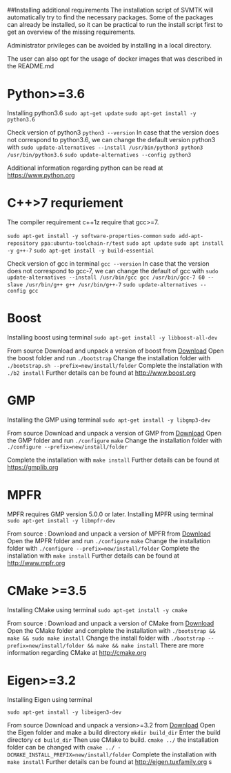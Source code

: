##Installing additional requirements 
The installation script of SVMTK will automatically try to find 
the necessary packages. Some of the packages can already be installed, 
so it can be practical to run the install script first to get an overview 
of the missing requirements. 

Administrator privileges can be avoided by installing in a local directory. 

The user can also opt for the usage of docker images that was described in
the README.md

# Python>=3.6 
Installing python3.6 
`sudo apt-get update`
`sudo apt-get install -y python3.6`

Check version of python3 
`python3 --version`
In case that the version does not correspond to python3.6, we 
can change the default version python3 with
`sudo update-alternatives --install /usr/bin/python3 python3 /usr/bin/python3.6` 
`sudo update-alternatives --config python3`

Additional information regarding python can be read at
<https://www.python.org>

# C++>7 requriement 
The compiler requirement c++1z require that gcc>=7. 

`sudo apt-get install -y software-properties-common`
`sudo add-apt-repository ppa:ubuntu-toolchain-r/test`
`sudo apt update`
`sudo apt install -y g++-7`
`sudo apt-get install -y build-essential`

Check version of gcc in terminal
`gcc --version`
In case that the version does not correspond to gcc-7, we 
can change the default of gcc with 
`sudo update-alternatives --install /usr/bin/gcc gcc /usr/bin/gcc-7 60 --slave /usr/bin/g++ g++ /usr/bin/g++-7`
`sudo update-alternatives --config gcc`

# Boost 
Installing boost using terminal
`sudo apt-get install -y libboost-all-dev`

From source 
Download and unpack a version of boost from
[Download](https://www.boost.org/users/download/) 
Open the boost folder and run 
`./bootstrap`
Change the installation folder with 
`./bootstrap.sh --prefix=new/install/folder`
Complete the installation with 
`./b2 install`
Further details can be found at <http://www.boost.org>

# GMP 
Installing the GMP using terminal
`sudo apt-get install -y libgmp3-dev`

From source 
Download and unpack a version of GMP from 
[Download](https://ftp.gnu.org/gnu/gmp)
Open the GMP folder and run 
`./configure`
`make`
Change the installation folder with 
`./configure --prefix=new/install/folder`

Complete the installation with
`make install`
Further details can be found at <https://gmplib.org>

# MPFR
MPFR requires GMP version 5.0.0 or later.
Installing MPFR using terminal 
`sudo apt-get install -y libmpfr-dev`

From source :
Download and unpack a version of MPFR from 
[Download](https://www.mpfr.org/mpfr-current/#download)
Open the MPFR folder and run 
`./configure`
`make`
Change the installation folder with 
`./configure --prefix=new/install/folder`
Complete the installation with
`make install`
Further details can be found at <http://www.mpfr.org>

# CMake >=3.5
Installing CMake using terminal 
`sudo apt-get install -y cmake`

From source :
Download and unpack a version of CMake from 
[Download](http://cmake.org/download)
Open the CMake folder and complete the installation with
`./bootstrap && make && sudo make install`
Change the install folder with 
`./bootstrap --prefix=new/install/folder && make && make install`
There are more information regarding CMake at <http://cmake.org>

# Eigen>=3.2
Installing Eigen using terminal

`sudo apt-get install -y libeigen3-dev`

From source 
Download and unpack a version>=3.2 from [Download](http://eigen.tuxfamily.org/index.php?title=Main_Page#Download)
Open the Eigen folder and make a build directory 
`mkdir build_dir`
Enter the build directory
`cd build_dir`
Then use CMake to build.
`cmake ../`
the installation folder can be changed with
`cmake ../ -DCMAKE_INSTALL_PREFIX=new/install/folder`
Complete the installation with 
`make install`
Further details can be found at <http://eigen.tuxfamily.org>
s

